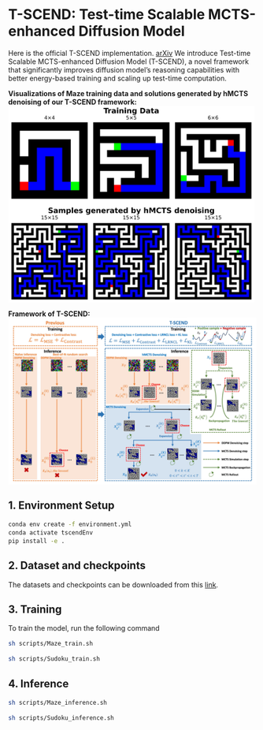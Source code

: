 # T-SCEND: Test-time Scalable MCTS-enhanced Diffusion Model
Here is the official T-SCEND implementation. 
[arXiv]()
We introduce Test-time Scalable MCTS-enhanced Diffusion Model (T-SCEND), a novel framework that significantly improves diffusion model’s reasoning capabilities with better energy-based training and scaling up test-time computation.

**Visualizations of Maze training data and solutions generated by hMCTS denoising of our T-SCEND framework:**
<a href="https://github.com/AI4Science-WestlakeU/t_scend/tree/main/assets/maze_plot_train_hmcts_00.jpg">
  <img src="https://raw.githubusercontent.com/AI4Science-WestlakeU/t_scend/main/assets/maze_plot_train_hmcts_00.jpg" align="center" width="500">
</a>

**Framework of T-SCEND:**
<a href="https://github.com/AI4Science-WestlakeU/t_scend/tree/main/assets/figure1.jpg">
  <img src="https://raw.githubusercontent.com/AI4Science-WestlakeU/t_scend/main/assets/figure1.jpg" align="center" width="800">
</a>
## 1. Environment Setup

```bash
conda env create -f environment.yml
conda activate tscendEnv
pip install -e .
```

## 2. Dataset and checkpoints
The datasets and checkpoints can be downloaded from this [link](https://drive.google.com/drive/folders/1ZfPdkQ4DpEukOxRn6S47ADV3TXTnr6xk?usp=drive_link).

## 3. Training
To train the model, run the following command
```bash
sh scripts/Maze_train.sh
```
```bash
sh scripts/Sudoku_train.sh
```
## 4. Inference

```bash
sh scripts/Maze_inference.sh
```
```bash
sh scripts/Sudoku_inference.sh
```
